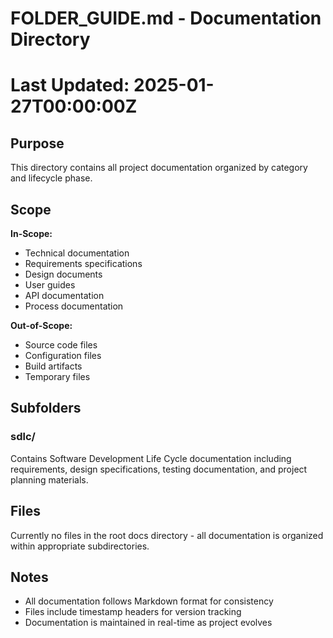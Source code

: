 # FOLDER_GUIDE.md - Documentation Directory
# Last Updated: 2025-01-27T00:00:00Z

## Purpose
This directory contains all project documentation organized by category and lifecycle phase.

## Scope
**In-Scope:**
- Technical documentation
- Requirements specifications
- Design documents
- User guides
- API documentation
- Process documentation

**Out-of-Scope:**
- Source code files
- Configuration files
- Build artifacts
- Temporary files

## Subfolders

### sdlc/
Contains Software Development Life Cycle documentation including requirements, design specifications, testing documentation, and project planning materials.

## Files
Currently no files in the root docs directory - all documentation is organized within appropriate subdirectories.

## Notes
- All documentation follows Markdown format for consistency
- Files include timestamp headers for version tracking
- Documentation is maintained in real-time as project evolves 